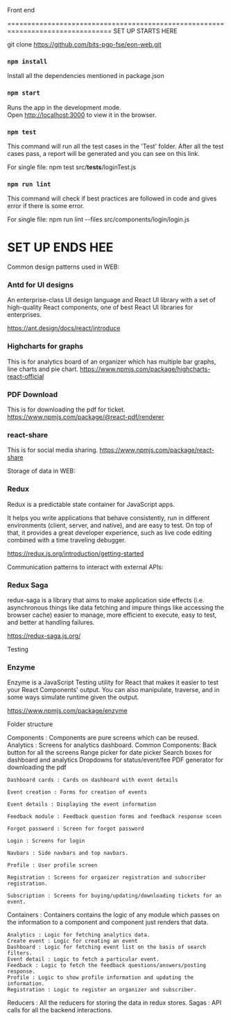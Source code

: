 Front end 

================================================================================
SET UP STARTS HERE

git clone https://github.com/bits-pgp-fse/eon-web.git
 
### `npm install`

Install all the dependencies mentioned in package.json

### `npm start`

Runs the app in the development mode.<br />
Open [http://localhost:3000](http://localhost:3000) to view it in the browser.

### `npm test`

This command will run all the test cases in the 'Test' folder.
After all the test cases pass, a report will be generated and you can see on this link.

For single file:
npm test src/__tests__/loginTest.js

### `npm run lint`

This command will check if best practices are followed in code and gives error if there is some error.

For single file:
npm run lint --files src/components/login/login.js


SET UP ENDS HEE
================================================================================

Common design patterns used in WEB:

### Antd for UI designs
An enterprise-class UI design language and React UI library with a set of high-quality React components, one of best React UI libraries for enterprises.

https://ant.design/docs/react/introduce

### Highcharts for graphs
This is for analytics board of an organizer which has multiple bar graphs, line charts and pie chart.
https://www.npmjs.com/package/highcharts-react-official

### PDF Download
This is for downloading the pdf for ticket.
https://www.npmjs.com/package/@react-pdf/renderer

### react-share
This is for social media sharing.
https://www.npmjs.com/package/react-share


Storage of data in WEB:

### Redux 
Redux is a predictable state container for JavaScript apps.

It helps you write applications that behave consistently, run in different environments (client, server, and native), and are easy to test. On top of that, it provides a great developer experience, such as live code editing combined with a time traveling debugger.

https://redux.js.org/introduction/getting-started

Communication patterns to interact with external APIs:

### Redux Saga
redux-saga is a library that aims to make application side effects (i.e. asynchronous things like data fetching and impure things like accessing the browser cache) easier to manage, more efficient to execute, easy to test, and better at handling failures.

https://redux-saga.js.org/

Testing

### Enzyme
Enzyme is a JavaScript Testing utility for React that makes it easier to test your React Components' output. You can also manipulate, traverse, and in some ways simulate runtime given the output.

https://www.npmjs.com/package/enzyme


Folder structure

Components :
Components are pure screens which can be reused. 
Analytics : Screens for analytics dashboard.
Common Components:
Back button for all the screens
Range picker for date picker
Search boxes for dashboard and analytics
Dropdowns for status/event/fee
PDF generator for downloading the pdf

    Dashboard cards : Cards on dashboard with event details

    Event creation : Forms for creation of events

    Event details : Displaying the event information

    Feedback module : Feedback question forms and feedback response sceen

    Forgot password : Screen for forgot password

    Login : Screens for login

    Navbars : Side navbars and top navbars.

    Profile : User profile screen

    Registration : Screens for organizer registration and subscriber registration.

    Subscription : Screens for buying/updating/downloading tickets for an event.


Containers :
Containers contains the logic of any module which passes on the information to a component and component just renders that data.

    Analytics : Logic for fetching analytics data.
    Create event : Logic for creating an event
    Dashboard : Logic for fetching event list on the basis of search filters.
    Event detail : Logic to fetch a particular event.
    Feedback : Logic to fetch the feedback questions/answers/posting response.
    Profile : Logic to show profile information and updating the information.
    Registration : Logic to register an organizer and subscriber.


Reducers : All the reducers for storing the data in redux stores.
Sagas : API calls for all the backend interactions.
